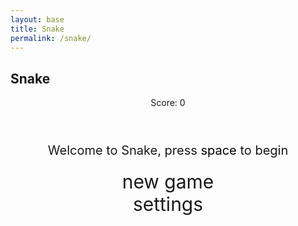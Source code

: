 ```yaml
---
layout: base
title: Snake
permalink: /snake/
---
```


<style>

    body{
    }
    .wrap{
        margin-left: auto;
        margin-right: auto;
    }

    canvas{
        display: none;
        border-style: solid;
        border-width: 10px;
        border-color: #FFFFFF;
    }
    canvas:focus{
        outline: none;
    }

    /* All screens style */
    #gameover p, #setting p, #menu p{
        font-size: 20px;
    }

    #gameover a, #setting a, #menu a{
        font-size: 30px;
        display: block;
    }

    #gameover a:hover, #setting a:hover, #menu a:hover{
        cursor: pointer;
    }

    #gameover a:hover::before, #setting a:hover::before, #menu a:hover::before{
        content: ">";
        margin-right: 10px;
    }

    #menu{
        display: block;
    }

    #gameover{
        display: none;
    }

    #setting{
        display: none;
    }

    #setting input{
        display:none;
    }

    #setting label{
        cursor: pointer;
    }

    #setting input:checked + label{
        background-color: #FFF;
        color: #000;
    }
</style>

<h2>Snake</h2>
<div class="container">
    <header class="pb-3 mb-4 border-bottom border-primary text-dark">
        <p class="fs-4">Score: <span id="score_value">0</span></p>
    </header>
    <div class="container bg-secondary" style="text-align:center;">
        <!-- Main Menu -->
        <div id="menu" class="py-4 text-light">
            <p>Welcome to Snake, press <span style="background-color: #FFFFFF; color: #000000">space</span> to begin</p>
            <a id="new_game" class="link-alert">new game</a>
            <a id="setting_menu" class="link-alert">settings</a>
        </div>
        <!-- Game Over -->
        <div id="gameover" class="py-4 text-light">
            <p>Game Over, press <span style="background-color: #FFFFFF; color: #000000">space</span> to try again</p>
            <a id="new_game1" class="link-alert">new game</a>
            <a id="setting_menu1" class="link-alert">settings</a>
        </div>
        <!-- Play Screen -->
        <canvas id="snake" class="wrap" width="320" height="320" tabindex="1"></canvas>
        <!-- Settings Screen -->
        <div id="setting" class="py-4 text-light">
            <p>Settings Screen, press <span style="background-color: #FFFFFF; color: #000000">space</span> to go back to playing</p>
            <a id="new_game2" class="link-alert">new game</a>
            <br>
            <p>Speed:
                <input id="speed1" type="radio" name="speed" value="120" checked/>
                <label for="speed1">Slow</label>
                <input id="speed2" type="radio" name="speed" value="75"/>
                <label for="speed2">Normal</label>
                <input id="speed3" type="radio" name="speed" value="35"/>
                <label for="speed3">Fast</label>
                <input id="speed4" type="radio" name="speed" value="0"/>
                <label for="speed4">ExtraFast</label>
            </p>
            <p>Wall:
                <input id="wallon" type="radio" name="wall" value="1" checked/>
                <label for="wallon">On</label>
                <input id="walloff" type="radio" name="wall" value="0"/>
                <label for="walloff">Off</label>
            </p>
            <p>Nearsightedness:
                <input id="bigscreen" type="radio" name="sight" value="1" checked/>
                <label for="bigscreen">On</label>
                <input id="smallscreen" type="radio" name="sight" value="0"/>
                <label for="smallscreen">Off</label>
            </p>
            <p>Camouflage:
                <input id="hidden" type="radio" name="camo" value="1" checked/>
                <label for="hidden">On</label>
                <input id="nothidden" type="radio" name="camo" value="0"/>
                <label for="nothidden">Off</label>
            </p>
            <p>Food:
                <input id="food_classic" type="radio" name="foodType" value="0" checked/>
                <label for="food_classic">Classic◻️</label>
                <input id="food_noodles" type="radio" name="foodType" value="1"/>
                <label for="food_noodles">Noodles🍜</label>
                <input id="food_apple" type="radio" name="foodType" value="2"/>
                <label for="food_apple">Apple🍎</label>
                <input id="food_candy" type="radio" name="foodType" value="3"/>
                <label for="food_candy">Candy🍬</label>
                <input id="food_potato" type="radio" name="foodType" value="4"/>
                <label for="food_potato">Potato🥔</label>
                <!-- <input id="food_random" type="radio" name="food" value="random"/>
                <label for="food_classic">Random❓</label> -->
            </p>
        </div>
    </div>
</div>

<script>
    (function(){
        /* Attributes of Game */
        /////////////////////////////////////////////////////////////
        // Canvas & Context
        const canvas = document.getElementById("snake");
        const ctx = canvas.getContext("2d");
        // HTML Game IDs
        const SCREEN_SNAKE = 0;
        const screen_snake = document.getElementById("snake");
        const ele_score = document.getElementById("score_value");
        const speed_setting = document.getElementsByName("speed");
        const wall_setting = document.getElementsByName("wall");
        const sight_setting = document.getElementsByName("sight");
        const camo_setting = document.getElementsByName("camo");
        const food_setting = document.getElementsByName("foodType");
        // HTML Screen IDs (div)
        const SCREEN_MENU = -1, SCREEN_GAME_OVER=1, SCREEN_SETTING=2;
        const screen_menu = document.getElementById("menu");
        const screen_game_over = document.getElementById("gameover");
        const screen_setting = document.getElementById("setting");
        // HTML Event IDs (a tags)
        const button_new_game = document.getElementById("new_game");
        const button_new_game1 = document.getElementById("new_game1");
        const button_new_game2 = document.getElementById("new_game2");
        const button_setting_menu = document.getElementById("setting_menu");
        const button_setting_menu1 = document.getElementById("setting_menu1");
        // Game Control
        let BLOCK = 10;   // size of block rendering
        let SCREEN = SCREEN_MENU;
        let snake;
        let snake_dir;
        let snake_next_dir;
        let snake_speed;
        // let food = {x: 0, y: 0};
        let foodPosition = {x: 0, y: 0};
        let foodType = 0;
        let score;
        let wall;
        let sight;
        let camo;
        // let food;
        /* Display Control */
        /////////////////////////////////////////////////////////////
        // 0 for the game
        // 1 for the main menu
        // 2 for the settings screen
        // 3 for the game over screen
        let showScreen = function(screen_opt){
            SCREEN = screen_opt;
            switch(screen_opt){
                case SCREEN_SNAKE:
                    screen_snake.style.display = "block";
                    screen_menu.style.display = "none";
                    screen_setting.style.display = "none";
                    screen_game_over.style.display = "none";
                    break;
                case SCREEN_GAME_OVER:
                    screen_snake.style.display = "block";
                    screen_menu.style.display = "none";
                    screen_setting.style.display = "none";
                    screen_game_over.style.display = "block";
                    break;
                case SCREEN_SETTING:
                    screen_snake.style.display = "none";
                    screen_menu.style.display = "none";
                    screen_setting.style.display = "block";
                    screen_game_over.style.display = "none";
                    break;
            }
        }
        /* Actions and Events  */
        /////////////////////////////////////////////////////////////
        window.onload = function(){
            
            // HTML Events to Functions
            button_new_game.onclick = function(){newGame();};
            button_new_game1.onclick = function(){newGame();};
            button_new_game2.onclick = function(){newGame();};
            button_setting_menu.onclick = function(){showScreen(SCREEN_SETTING);};
            button_setting_menu1.onclick = function(){showScreen(SCREEN_SETTING);};
            // speed
            setSnakeSpeed(150);
            for(let i = 0; i < speed_setting.length; i++){
                speed_setting[i].addEventListener("click", function(){
                    for(let i = 0; i < speed_setting.length; i++){
                        if(speed_setting[i].checked){
                            setSnakeSpeed(speed_setting[i].value);
                        }
                    }
                });
            }
            // wall setting
            setWall(1);
            for(let i = 0; i < wall_setting.length; i++){
                wall_setting[i].addEventListener("click", function(){
                    for(let i = 0; i < wall_setting.length; i++){
                        if(wall_setting[i].checked){
                            setWall(wall_setting[i].value);
                        }
                    }
                });
            }
            //sight setting
            setSight(0);
            document.getElementById("smallscreen").checked = true;
            for (let i = 0; i < sight_setting.length; i++) {
                sight_setting[i].addEventListener("click", function () {
                    for (let i = 0; i < sight_setting.length; i++) {
                        if (sight_setting[i].checked) {
                            setSight(parseInt(sight_setting[i].value));
                        }
                    }
                });
            }
            setCamo(0);
            document.getElementById("nothidden").checked = true;
            for (let i = 0; i < camo_setting.length; i++) {
                camo_setting[i].addEventListener("click", function () {
                    for (let i = 0; i < camo_setting.length; i++) {
                        if (camo_setting[i].checked) {
                            setCamo(parseInt(camo_setting[i].value));
                        }
                    }
                });
            }
            //food setting stuff
            setFoodType(0);
            document.getElementById("food_classic").checked = true;

            // for(let i = 0; i < food_setting.length; i++){
            //     food_setting[i].addEventListener("click", function(){
            //         for(let i = 0; i < food_setting.length; i++){
            //             if(food_setting[i].checked){
            //                 setFoodType(food_setting[i].value);
            //             }
            //         }
            //     });
            // }
            for (let i = 0; i < food_setting.length; i++) {
                food_setting[i].addEventListener("click", function () {
                    foodType = parseInt(food_setting[i].value);
                });
            }
            // activate window events
            window.addEventListener("keydown", function(evt) {
                if (["Space", "ArrowUp", "ArrowDown", "ArrowLeft",      "ArrowRight"].includes(evt.code)) {
                    evt.preventDefault();
                }
                // spacebar detected
                if(evt.code === "Space" && SCREEN !== SCREEN_SNAKE)
                    newGame();
            }, true);
        }
        /* Snake is on the Go (Driver Function)  */
        /////////////////////////////////////////////////////////////
        let mainLoop = function(){
            let _x = snake[0].x;
            let _y = snake[0].y;
            snake_dir = snake_next_dir;   // read async event key
            // Direction 0 - Up, 1 - Right, 2 - Down, 3 - Left
            switch(snake_dir){
                case 0: _y--; break;
                case 1: _x++; break;
                case 2: _y++; break;
                case 3: _x--; break;
            }
            snake.pop(); // tail is removed
            snake.unshift({x: _x, y: _y}); // head is new in new position/orientation
            // Wall Checker
            if(wall === 1){
                // Wall on, Game over test
                if (snake[0].x < 0 || snake[0].x === canvas.width / BLOCK || snake[0].y < 0 || snake[0].y === canvas.height / BLOCK){
                    showScreen(SCREEN_GAME_OVER);
                    return;
                }
            }else{
                // Wall Off, Circle around
                for(let i = 0, x = snake.length; i < x; i++){
                    if(snake[i].x < 0){
                        snake[i].x = snake[i].x + (canvas.width / BLOCK);
                    }
                    if(snake[i].x === canvas.width / BLOCK){
                        snake[i].x = snake[i].x - (canvas.width / BLOCK);
                    }
                    if(snake[i].y < 0){
                        snake[i].y = snake[i].y + (canvas.height / BLOCK);
                    }
                    if(snake[i].y === canvas.height / BLOCK){
                        snake[i].y = snake[i].y - (canvas.height / BLOCK);
                    }
                }
            }
            //Trying to make a canvas bigger for nearsighted people if they press on and want to play without their glasses for some reason
            
            for (let i = 0; i < sight_setting.length; i++) {
                sight_setting[i].addEventListener("click", function () {
                    for (let i = 0; i < sight_setting.length; i++) {
                        if (sight_setting[i].checked) {
                            setSight(parseInt(sight_setting[i].value));
                        }
                    }
                });
            }
            //camo?
            for (let i = 0; i < camo_setting.length; i++) {
                camo_setting[i].addEventListener("click", function () {
                    for (let i = 0; i < camo_setting.length; i++) {
                        if (camo_setting[i].checked) {
                            setCamo(parseInt(camo_setting[i].value));
                        }
                    }
                });
            }
            //food

            // for(let i = 0; i < food_setting.length; i++){
            //     food_setting[i].addEventListener("click", function(){
            //         for(let i = 0; i < food_setting.length; i++){
            //             if(food_setting[i].checked){
            //                 setFoodType(food_setting[i].value);
            //             }
            //         }
            //     });
            // }
            for (let i = 0; i < food_setting.length; i++) {
                food_setting[i].addEventListener("click", function () {
                    foodtype = parseInt(food_setting[i].value);
                });
            }
            // Snake vs Snake checker
            for(let i = 1; i < snake.length; i++){
                // Game over test
                if (snake[0].x === snake[i].x && snake[0].y === snake[i].y){
                    showScreen(SCREEN_GAME_OVER);
                    return;
                }
            }
            // Snake eats food checker
            if(checkBlock(snake[0].x, snake[0].y, foodPosition.x, foodPosition.y)){
                snake[snake.length] = {x: snake[0].x, y: snake[0].y};
                altScore(++score);
                addFood();
                activeDot(foodPosition.x, foodPosition.y, true);
            }
            // Repaint canvas
            ctx.beginPath();
            ctx.fillStyle = "royalblue";
            ctx.fillRect(0, 0, canvas.width, canvas.height);
            // Paint snake
            for(let i = 0; i < snake.length; i++){
                activeDot(snake[i].x, snake[i].y, false);
            }
            // Paint food
            activeDot(foodPosition.x, foodPosition.y, true);
            // Debug
            //document.getElementById("debug").innerHTML = snake_dir + " " + snake_next_dir + " " + snake[0].x + " " + snake[0].y;
            // Recursive call after speed delay, déjà vu
            setTimeout(mainLoop, snake_speed);
        }
        /* New Game setup */
        /////////////////////////////////////////////////////////////
        let newGame = function(){
            // snake game screen
            showScreen(SCREEN_SNAKE);
            screen_snake.focus();
            // game score to zero
            score = 0;
            altScore(score);
            // initial snake
            snake = [];
            snake.push({x: 0, y: 15});
            snake_next_dir = 1;
            // food on canvas
            addFood();
            // activate canvas event
            canvas.onkeydown = function(evt) {
                evt.preventDefault();
                changeDir(evt.keyCode);
            }
            mainLoop();
        }
        /* Key Inputs and Actions */
        /////////////////////////////////////////////////////////////
        let changeDir = function(key){
            // test key and switch direction
            switch(key) {
                case 37:    // left arrow
                    if (snake_dir !== 1)    // not right
                        snake_next_dir = 3; // then switch left
                    break;
                case 38:    // up arrow
                    if (snake_dir !== 2)    // not down
                        snake_next_dir = 0; // then switch up
                    break;
                case 39:    // right arrow
                    if (snake_dir !== 3)    // not left
                        snake_next_dir = 1; // then switch right
                    break;
                case 40:    // down arrow
                    if (snake_dir !== 0)    // not up
                        snake_next_dir = 2; // then switch down
                    break;
            }
        }
        /* Dot for Food or Snake part */
        /////////////////////////////////////////////////////////////
        let activeDot = function(x, y, isFood){
            // ctx.fillStyle = snakeColor;
            // ctx.fillRect(x * BLOCK, y * BLOCK, BLOCK, BLOCK);
            const pixelX = x * BLOCK;
            const pixelY = y * BLOCK;
            console.log("Food Type: " + foodType);

            if (isFood) {
                const foodEmojis = ["◻️", "🍜", "🍎", "🍬", "🥔"]; // List of emojis corresponding to food settings
                ctx.font = `${BLOCK}px Arial`; // Adjust font size to fit the block
                ctx.textAlign = "center";
                ctx.textBaseline = "middle";
                ctx.fillText(foodEmojis[foodType], pixelX + BLOCK / 2, pixelY + BLOCK / 2); // Draw food emoji
            } else {
                ctx.fillStyle = snakeColor; // Snake's color
                ctx.fillRect(pixelX, pixelY, BLOCK, BLOCK); // Draw snake block
            }
        };
        /* Random food placement */
        /////////////////////////////////////////////////////////////
        let addFood = function(){
            foodPosition.x = Math.floor(Math.random() * ((canvas.width / BLOCK) - 1));
            foodPosition.y = Math.floor(Math.random() * ((canvas.height / BLOCK) - 1));
            for(let i = 0; i < snake.length; i++){
                if(checkBlock(foodPosition.x, foodPosition.y, snake[i].x, snake[i].y)){
                    addFood();
                }
            }
        }
        /* Collision Detection */
        /////////////////////////////////////////////////////////////
        let checkBlock = function(x, y, _x, _y){
            return (x === _x && y === _y);
        }
        /* Update Score */
        /////////////////////////////////////////////////////////////
        let altScore = function(score_val){
            ele_score.innerHTML = String(score_val);
        }
        /////////////////////////////////////////////////////////////
        // Change the snake speed...
        // 150 = slow
        // 100 = normal
        // 50 = fast
        let setSnakeSpeed = function(speed_value){
            snake_speed = speed_value;
        }
        /////////////////////////////////////////////////////////////
        let setFoodType = function(food_value){
            foodType = parseInt(food_value);
        }
        let setWall = function(wall_value){
            wall = parseInt(wall_value);
            if(wall === 0){
                screen_snake.style.borderColor = "#FFFFFF";
                }
            if(wall === 1){
                screen_snake.style.borderColor = "#606060";
                }
        }
    //sight stuff
    let setSight = function (sight_value) {
        sight = sight_value;
        if (sight === 1) { // Nearsighted (big canvas)
            canvas.width = 800;
            canvas.height = 800;
            canvas.style.borderWidth = "25px";
            BLOCK = 25;
        } else { // Normal
            canvas.width = 320;
            canvas.height = 320;
            canvas.style.borderWidth = "10px";
            BLOCK = 10;
        }
        // Reset game elements to fit the new canvas size
        resetGameElements();
    };
    //camo stuff
    let setCamo = function (camo_value) {
        camo = camo_value;
        if (camo === 1) {
            snakeColor = "#4161e1";
        } else {
            snakeColor = "#FFFFFF";
        }
    };
    let resetGameElements = function () {
        // Reinitialize the snake to prevent issues with the new canvas size
        snake = [{ x: Math.floor(canvas.width / (2 * BLOCK)), y: Math.floor(canvas.height / (2 * BLOCK)) }];
        addFood(); // Reposition food within the new canvas size
        altScore(0); // Reset score display
    };        
    })();
</script>
